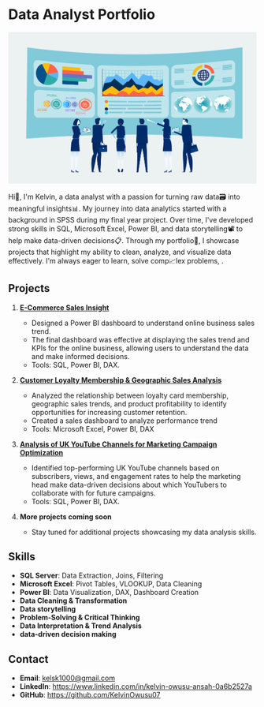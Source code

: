 # Data Analyst Portfolio

![image alt](https://github.com/KelvinOwusu07/Data-Analyst-Portfolio/blob/d9eb71bb3ebcf230b54a1a58a02b0356ab583f63/Data%20Analysis.png)

Hi👋, I'm Kelvin, a data analyst with a passion for turning raw data🗃 into meaningful insights📊. My journey into data analytics started with a background in SPSS during my final year project. Over time, I've developed strong skills in SQL, Microsoft Excel, Power BI, and data storytelling📽 to help make data-driven decisions📋. Through my portfolio📑, I showcase projects that highlight my ability to clean, analyze, and visualize data effectively. I'm always eager to learn, solve comp📈lex problems, .

## Projects

1. **[E-Commerce Sales Insight](Online_shop_sales/README.md)** 
   -	Designed a Power BI dashboard to understand online business sales trend.
   -	The final dashboard was effective at displaying the sales trend and KPIs for the online business, allowing users to understand the data and make informed decisions. 
   - Tools: SQL, Power BI, DAX.  

1. **[Customer Loyalty Membership & Geographic Sales Analysis](Coffee_shop_sales_analysis/README.md)** 
   - Analyzed the relationship between loyalty card membership, geographic sales trends, and product profitability to identify opportunities for increasing customer retention.
   - Created a sales dashboard to analyze performance trend
   - Tools: Microsoft Excel, Power BI, DAX



2. **[Analysis of UK YouTube Channels for Marketing Campaign Optimization](UK-YouTube-Channels-Analysis/README.md)**  
   - Identified top-performing UK YouTube channels based on subscribers, views, and engagement rates to help the marketing head make data-driven decisions about which YouTubers to collaborate with for future campaigns.
   - Tools: SQL, Power BI, DAX.  


 3. **More projects coming soon** 
    - Stay tuned for additional projects showcasing my data analysis skills.
     

## Skills
- **SQL Server**: Data Extraction, Joins, Filtering 
- **Microsoft Excel**: Pivot Tables, VLOOKUP, Data Cleaning
- **Power BI**: Data Visualization, DAX, Dashboard Creation
- **Data Cleaning & Transformation**
- **Data storytelling**
- **Problem-Solving & Critical Thinking**
- **Data Interpretation & Trend Analysis**
- **data-driven decision making**
  
## Contact
- **Email**: kelsk1000@gmail.com  
- **LinkedIn**: https://www.linkedin.com/in/kelvin-owusu-ansah-0a6b2527a  
- **GitHub**: https://github.com/KelvinOwusu07  

